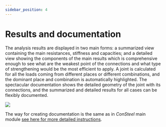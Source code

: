 ```yaml
---
sidebar_position: 4
---
```

# Results and documentation

The analysis results are displayed in two main forms: a summarized view containing the main resistances, stiffness and capacities; and a detailed view showing the components of the main results which is comprehensive enough to see what are the weakest point of the connections and what type of strengthening would be the most efficient to apply. A joint is calculated for all the loads coming from different places or different combinations, and the dominant place and combination is automatically highlighted. The spectacular documentation shows the detailed geometry of the joint with its connections, and the summarized and detailed results for all cases can be flexibly documented.

<!-- /wp:paragraph -->

<!-- wp:paragraph -->

[](<http://consteel.hu/GetAssetFile/csjoint_documentation_1.jpg(121)>)

<!-- /wp:paragraph -->

<!-- wp:image {"align":"center","id":9818,"width":304,"height":442,"sizeSlug":"full","linkDestination":"media"} -->

[![](https://consteelsoftware.com/wp-content/uploads/2021/04/15-5-docu.jpg)](./img/wp-content-uploads-2021-04-15-5-docu.jpg)

<!-- /wp:image -->

<!-- wp:paragraph -->

The way for creating documentation is the same as in _ConSteel_ main module [see here for more detailed instructions](../13_0_documentation-2/13_1_the-document-tab.md).

<!-- /wp:paragraph -->
